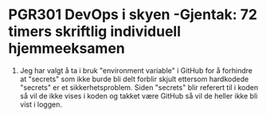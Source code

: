 # PGR301 DevOps i skyen -Gjentak: 72 timers skriftlig individuell hjemmeeksamen

1) Jeg har valgt å ta i bruk "environment variable" i GitHub for å forhindre at "secrets" som ikke burde bli delt forblir skjult ettersom hardkodede "secrets" er et sikkerhetsproblem. Siden "secrets" blir referert til i koden så vil de ikke vises i koden og takket være GitHub så vil de heller ikke bli vist i loggen.